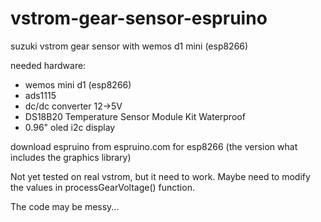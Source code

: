 # vstrom-gear-sensor-espruino
suzuki vstrom gear sensor with wemos d1 mini (esp8266)

needed hardware:

- wemos mini d1 (esp8266)
- ads1115
- dc/dc converter 12->5V
- DS18B20 Temperature Sensor Module Kit Waterproof
- 0.96" oled i2c display


download espruino from espruino.com for esp8266 (the version what includes the graphics library)

Not yet tested on real vstrom, but it need to work. Maybe need to modify the values in processGearVoltage() function.

The code may be messy...
